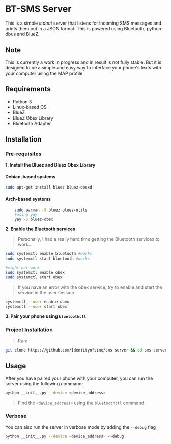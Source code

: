 # BT-SMS Server 

This is a simple *stdout* server that listens for incoming SMS messages and prints them out in a JSON format. This is powered using Bluetooth, python-dbus and BlueZ. 

## Note

This is currently a work in progress and in result is not fully stable. But it is designed to be a simple and easy way to interface your phone's texts with your computer using the MAP profile.

## Requirements
- Python 3
- Linux-based OS
- BlueZ
- BlueZ Obex Library
- Bluetooth Adapter

## Installation

### Pre-requisites

**1. Install the Bluez and Bluez Obex Library**

#### Debian-based systems
```bash
sudo apt-get install bluez bluez-obexd
```

#### Arch-based systems
```bash
    sudo pacman -S bluez bluez-utils
    #using yay
    yay -S bluez-obex
```

**2. Enable the Bluetooth services**

> Personally, I had a really hard time getting the Bluetooth services to work...

```bash
sudo systemctl enable bluetooth #works
sudo systemctl start bluetooth #works

#might not work
sudo systemctl enable obex 
sudo systemctl start obex
```

> If you have an error with the obex service, try to enable and start the service in the user session
```bash
systemctl --user enable obex
systemctl --user start obex
```

**3. Pair your phone using `bluetoothctl`**

### Project Installation 

> Run:
```bash
git clone https://github.com/Identityofsine/sms-server && cd sms-server && pip install -r requirements.txt 
```

## Usage

After you have paired your phone with your computer, you can run the server using the following command:

```bash
python __init__.py --device <device_address>
```

> Find the `<device_address>` using the `bluetoothctl` command

### Verbose

You can also run the server in verbose mode by adding the `--debug` flag

```bash
python __init__.py --device <device_address> --debug
```
